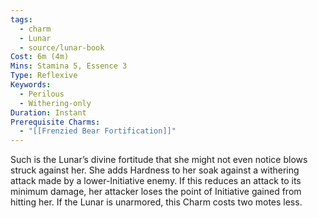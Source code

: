 ```yaml
---
tags:
  - charm
  - Lunar
  - source/lunar-book
Cost: 6m (4m)
Mins: Stamina 5, Essence 3
Type: Reflexive
Keywords:
  - Perilous
  - Withering-only
Duration: Instant
Prerequisite Charms:
  - "[[Frenzied Bear Fortification]]"
---
```

Such is the Lunar’s divine fortitude that she might not even notice blows struck against her. She adds Hardness to her soak against a withering attack made by a lower-Initiative enemy. If this reduces an attack to its minimum damage, her attacker loses the point of Initiative gained from hitting her. If the Lunar is unarmored, this Charm costs two motes less.
